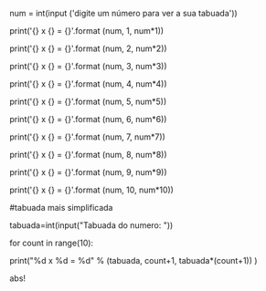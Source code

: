 
num = int(input ('digite um número para ver a sua tabuada'))

print('{} x {} = {}'.format (num, 1, num*1))

print('{} x {} = {}'.format (num, 2, num*2))

print('{} x {} = {}'.format (num, 3, num*3))

print('{} x {} = {}'.format (num, 4, num*4))

print('{} x {} = {}'.format (num, 5, num*5))

print('{} x {} = {}'.format (num, 6, num*6))

print('{} x {} = {}'.format (num, 7, num*7))

print('{} x {} = {}'.format (num, 8, num*8))

print('{} x {} = {}'.format (num, 9, num*9))

print('{} x {} = {}'.format (num, 10, num*10))


#tabuada mais simplificada

tabuada=int(input("Tabuada do numero: "))

for count in range(10):

print("%d x %d = %d" % (tabuada, count+1, tabuada*(count+1)) )

abs!
